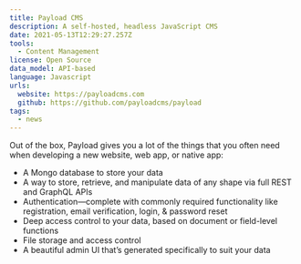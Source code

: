 ```yaml
---
title: Payload CMS
description: A self-hosted, headless JavaScript CMS
date: 2021-05-13T12:29:27.257Z
tools:
  - Content Management
license: Open Source
data_model: API-based
language: Javascript
urls:
  website: https://payloadcms.com
  github: https://github.com/payloadcms/payload
tags:
  - news
---
```

Out of the box, Payload gives you a lot of the things that you often need when developing a new website, web app, or native app:

* A Mongo database to store your data
* A way to store, retrieve, and manipulate data of any shape via full REST and GraphQL APIs
* Authentication—complete with commonly required functionality like registration, email verification, login, & password reset
* Deep access control to your data, based on document or field-level functions
* File storage and access control
* A beautiful admin UI that’s generated specifically to suit your data